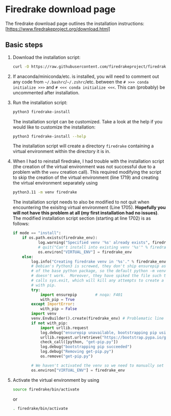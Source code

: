 # Firedrake download page

The firedrake download page outlines the installation instructions: [https://www.firedrakeproject.org/download.html]

## Basic steps

1. Download the installation script:

   ```bash
   curl -O https://raw.githubusercontent.com/firedrakeproject/firedrake/master/scripts/firedrake-install
   ```

2. If anaconda/miniconda/etc. is installed, you will need to comment out any code from `~/.bashrc`/`~/.zshrc`/etc. between the `# >>> conda initialize >>>` and `# <<< conda initialize <<<`. This can (probably) be uncommented after installation.
3. Run the installation script:

   ```bash
   python3 firedrake-install
   ```

   The installation script can be customized. Take a look at the help if you would like to customize the installation:
   
   ```bash
   python3 firedrake-install --help
   ```

   The installation script will create a directory `firedrake` containing a virtual environment within the directory it is in.

5. When I had to reinstall firedrake, I had trouble with the installation script (the creation of the virtual environment was not successful due to a problem with the `venv` creation call). This required modifying the script to skip the creation of the virtual environment (line 1719) and creating the virtual environment separately using

   ```bash
   python3.11 -m venv firedrake
   ```

   The installation script needs to also be modified to not quit when encountering the exisitng virtual environment (Line 1705). **Hopefully you will not have this problem at all (my first installation had no issues)**. The modified installation script section (starting at line 1702) is as follows:

   ```python
   if mode == "install":
       if os.path.exists(firedrake_env):
              log.warning("Specified venv '%s' already exists", firedrake_env)
              # quit("Can't install into existing venv '%s'" % firedrake_env) # We now allow for continuing if the venv already exists.
              os.environ["VIRTUAL_ENV"] = firedrake_env
       else:
           log.info("Creating firedrake venv in '%s'." % firedrake_env)
           # Debian's Python3 is screwed, they don't ship ensurepip as part
           # of the base python package, so the default python -m venv
           # doesn't work.  Moreover, they have spiked the file such that it
           # calls sys.exit, which will kill any attempts to create a venv
           # with pip.
           try:
               import ensurepip        # noqa: F401
               with_pip = True
           except ImportError:
               with_pip = False
           import venv
           venv.EnvBuilder().create(firedrake_env) # Problematic line for my installation
           if not with_pip:
               import urllib.request
               log.debug("ensurepip unavailable, bootstrapping pip using get-pip.py")
               urllib.request.urlretrieve("https://bootstrap.pypa.io/get-pip.py", filename="get-pip.py")
               check_call([python, "get-pip.py"])
               log.debug("bootstrapping pip succeeded")
               log.debug("Removing get-pip.py")
               os.remove("get-pip.py")
   
           # We haven't activated the venv so we need to manually set the environment.
           os.environ["VIRTUAL_ENV"] = firedrake_env
   ```

7. Activate the virtual environment by using

   ```bash
   source firedrake/bin/activate
   ```

   or

   ```bash
   . firedrake/bin/activate
   ```
